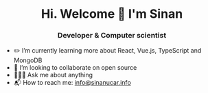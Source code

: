 <h1 align="center"> Hi. Welcome 👋 I'm Sinan</h1>
<h3 align="center">Developer & Computer scientist</h3>

- ✏️ I’m currently learning more about React, Vue.js, TypeScript and MongoDB
- 👀 I’m looking to collaborate on open source
- 🙋🏼‍♀️ Ask me about anything
- 📬 How to reach me: info@sinanucar.info
